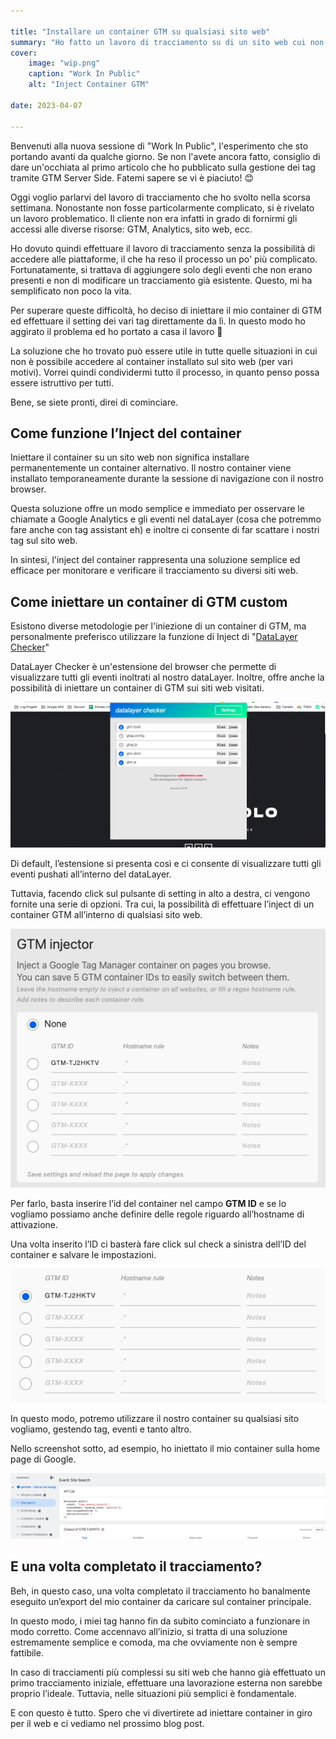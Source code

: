 ```yaml
---

title: "Installare un container GTM su qualsiasi sito web"
summary: "Ho fatto un lavoro di tracciamento su di un sito web cui non avevo alcun accesso. Ci sono riuscito grazie all'inject del container e dato che è estremamente utile, vediamo insieme come fare."
cover:
    image: "wip.png"
    caption: "Work In Public"
    alt: "Inject Container GTM"
    
date: 2023-04-07

---
```


Benvenuti alla nuova sessione di "Work In Public", l'esperimento che sto portando avanti da qualche giorno. Se non l'avete ancora fatto, consiglio di dare un'occhiata al primo articolo che ho pubblicato sulla gestione dei tag tramite GTM Server Side. Fatemi sapere se vi è piaciuto! 😊

Oggi voglio parlarvi del lavoro di tracciamento che ho svolto nella scorsa settimana. Nonostante non fosse particolarmente complicato, si è rivelato un lavoro problematico. Il cliente non era infatti in grado di fornirmi gli accessi alle diverse risorse: GTM, Analytics, sito web, ecc. 

Ho dovuto quindi effettuare il lavoro di tracciamento senza la possibilità di accedere alle piattaforme, il che ha reso il processo un po' più complicato. Fortunatamente, si trattava di aggiungere solo degli eventi che non erano presenti e non di modificare un tracciamento già esistente. Questo, mi ha semplificato non poco la vita. 

Per superare queste difficoltà, ho deciso di iniettare il mio container di GTM ed effettuare il setting dei vari tag direttamente da lì. In questo modo ho aggirato il problema ed ho portato a casa il lavoro 🚀

La soluzione che ho trovato può essere utile in tutte quelle situazioni in cui non è possibile accedere al container installato sul sito web (per vari motivi). Vorrei quindi condividermi tutto il processo, in quanto penso possa essere istruttivo per tutti.

Bene, se siete pronti, direi di cominciare. 
## Come funzione l’Inject del container
Iniettare il container su un sito web non significa installare permanentemente un container alternativo. Il nostro container viene installato temporaneamente durante la sessione di navigazione con il nostro browser.

Questa soluzione offre un modo semplice e immediato per osservare le chiamate a Google Analytics e gli eventi nel dataLayer (cosa che potremmo fare anche con tag assistant eh) e inoltre ci consente di far scattare i nostri tag sul sito web. 

In sintesi, l'inject del container rappresenta una soluzione semplice ed efficace per monitorare e verificare il tracciamento su diversi siti web.

## Come iniettare un container di GTM custom
Esistono diverse metodologie per l'iniezione di un container di GTM, ma personalmente preferisco utilizzare la funzione di Inject di "[DataLayer Checker](https://chrome.google.com/webstore/detail/datalayer-checker/ffljdddodmkedhkcjhpmdajhjdbkogke)" 

DataLayer Checker è un'estensione del browser che permette di visualizzare tutti gli eventi inoltrati al nostro dataLayer. Inoltre, offre anche la possibilità di iniettare un container di GTM sui siti web visitati.

![](index/image%202.png)

Di default, l’estensione si presenta così e ci consente di visualizzare tutti gli eventi pushati all’interno del dataLayer.

Tuttavia, facendo click sul pulsante di setting in alto a destra, ci vengono fornite una serie di opzioni. Tra cui, la possibilità di effettuare l’inject di un container GTM all’interno di qualsiasi sito web.

![](index/image.png)

Per farlo, basta inserire l’id del container nel campo **GTM ID** e se lo vogliamo possiamo anche definire delle regole riguardo all’hostname di attivazione. 

Una volta inserito l’ID ci basterà fare click sul check a sinistra dell’ID del container e salvare le impostazioni. 

![](index/image%202%203.png)

In questo modo, potremo utilizzare il nostro container su qualsiasi sito vogliamo, gestendo tag, eventi e tanto altro. 

Nello screenshot sotto, ad esempio, ho iniettato il mio container sulla home page di Google.

![](index/image%202%203%204.png)

## E una volta completato il tracciamento?
Beh, in questo caso, una volta completato il tracciamento ho banalmente eseguito un’export del mio container da caricare sul container principale. 

In questo modo, i miei tag hanno fin da subito cominciato a funzionare in modo corretto. Come accennavo all’inizio, si tratta di una soluzione estremamente semplice e comoda, ma che ovviamente non è sempre fattibile. 

In caso di tracciamenti più complessi su siti web che hanno già effettuato un primo tracciamento iniziale, effettuare una lavorazione esterna non sarebbe proprio l’ideale. Tuttavia, nelle situazioni più semplici è fondamentale. 

E con questo è tutto. Spero che vi divertirete ad iniettare container in giro per il web e ci vediamo nel prossimo blog post. 